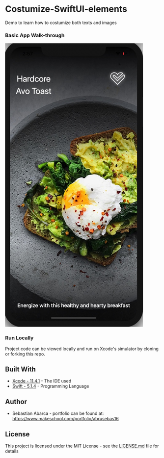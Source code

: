 # Costumize-SwiftUI-elements
Demo to learn how to costumize both texts and images

### Basic App Walk-through
![alt text](https://github.com/abrusebas1997/Costumize-SwiftUI-elements/blob/master/Image%204-27-20%20at%202.57%20PM.jpg)

### Run Locally

Project code can be viewed locally  and run on Xcode's simulator by cloning or forking this repo.

## Built With
* [Xcode - 11.4.1](https://developer.apple.com/xcode/) - The IDE used
* [Swift - 5.1.4](https://developer.apple.com/swift/) - Programming Language

## Author
* Sebastian Abarca - portfolio can be found at:
https://www.makeschool.com/portfolio/abrusebas16

## License

This project is licensed under the MIT License - see the [LICENSE.md](LICENSE.md) file for details


